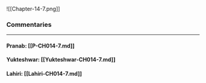 ![[Chapter-14-7.png]]

### Commentaries

---

#### Pranab: [[P-CH014-7.md]]

#### Yukteshwar: [[Yukteshwar-CH014-7.md]]

#### Lahiri: [[Lahiri-CH014-7.md]]
